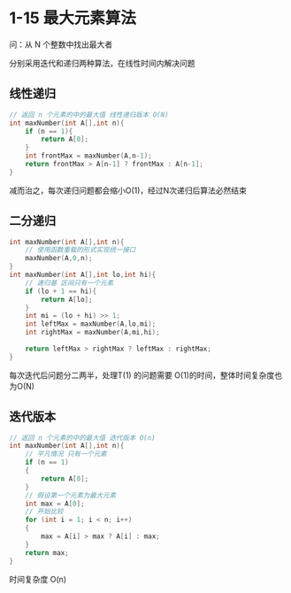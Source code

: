 # 1-15 最大元素算法

问：从 N 个整数中找出最大者

分别采用迭代和递归两种算法，在线性时间内解决问题

## 线性递归

```cpp
// 返回 n 个元素的中的最大值 线性递归版本 O(N)
int maxNumber(int A[],int n){
    if (n == 1){
        return A[0];
    }
    int frontMax = maxNumber(A,n-1);
    return frontMax > A[n-1] ? frontMax : A[n-1];
}
```

减而治之，每次递归问题都会缩小O(1)，经过N次递归后算法必然结束

## 二分递归

```cpp
int maxNumber(int A[],int n){
    // 使用函数重载的形式实现统一接口
    maxNumber(A,0,n);
}
int maxNumber(int A[],int lo,int hi){
    // 递归基 区间只有一个元素
    if (lo + 1 == hi){
        return A[lo];
    }
    int mi = (lo + hi) >> 1;
    int leftMax = maxNumber(A,lo,mi);
    int rightMax = maxNumber(A,mi,hi);
    
    return leftMax > rightMax ? leftMax : rightMax;
}
```

每次迭代后问题分二两半，处理T(1) 的问题需要 O(1)的时间，整体时间复杂度也为O(N)

## 迭代版本

```cpp
// 返回 n 个元素的中的最大值 迭代版本 O(n)
int maxNumber(int A[],int n){
    // 平凡情况 只有一个元素
    if (n == 1)
    {
        return A[0];
    }
    // 假设第一个元素为最大元素
    int max = A[0];
    // 开始比较
    for (int i = 1; i < n; i++)
    {
        max = A[i] > max ? A[i] : max;
    }
    return max;
}
```

时间复杂度 O(n)

